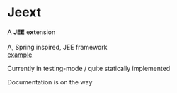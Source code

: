 <h1>Jeext</h1>
A <b>JEE</b> e<b>xt</b>ension
<br><br>
A, Spring inspired, JEE framework
<br>
<a href="Jeext/src/main/java/controllers/Index.java">example</a>


Currently in testing-mode / quite statically implemented


Documentation is on the way
